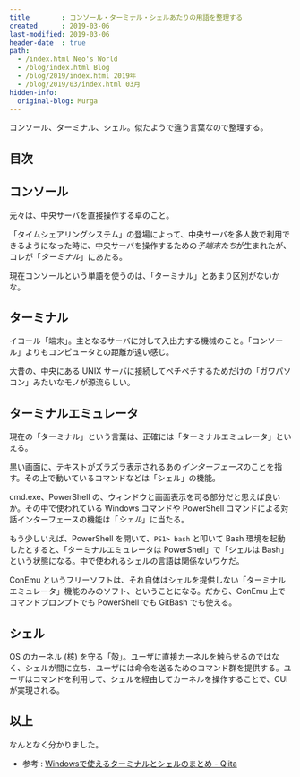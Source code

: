 ```yaml
---
title        : コンソール・ターミナル・シェルあたりの用語を整理する
created      : 2019-03-06
last-modified: 2019-03-06
header-date  : true
path:
  - /index.html Neo's World
  - /blog/index.html Blog
  - /blog/2019/index.html 2019年
  - /blog/2019/03/index.html 03月
hidden-info:
  original-blog: Murga
---
```


コンソール、ターミナル、シェル。似たようで違う言葉なので整理する。

## 目次

## コンソール

元々は、中央サーバを直接操作する卓のこと。

「タイムシェアリングシステム」の登場によって、中央サーバを多人数で利用できるようになった時に、中央サーバを操作するための*子端末たち*が生まれたが、コレが「*ターミナル*」にあたる。

現在コンソールという単語を使うのは、「ターミナル」とあまり区別がないかな。

## ターミナル

イコール「端末」。主となるサーバに対して入出力する機械のこと。「コンソール」よりもコンピュータとの距離が遠い感じ。

大昔の、中央にある UNIX サーバに接続してペチペチするためだけの「ガワパソコン」みたいなモノが源流らしい。

## ターミナルエミュレータ

現在の「ターミナル」という言葉は、正確には「ターミナルエミュレータ」といえる。

黒い画面に、テキストがズラズラ表示されるあの*インターフェース*のことを指す。その上で動いているコマンドなどは「シェル」の機能。

cmd.exe、PowerShell の、ウィンドウと画面表示を司る部分だと思えば良いか。その中で使われている Windows コマンドや PowerShell コマンドによる対話インターフェースの機能は「*シェル*」に当たる。

もう少しいえば、PowerShell を開いて、`PS1> bash` と叩いて Bash 環境を起動したとすると、「ターミナルエミュレータは PowerShell」で「シェルは Bash」という状態になる。中で使われるシェルの言語は関係ないワケだ。

ConEmu というフリーソフトは、それ自体はシェルを提供しない「ターミナルエミュレータ」機能のみのソフト、ということになる。だから、ConEmu 上でコマンドプロンプトでも PowerShell でも GitBash でも使える。

## シェル

OS のカーネル (核) を守る「殻」。ユーザに直接カーネルを触らせるのではなく、シェルが間に立ち、ユーザには命令を送るためのコマンド群を提供する。ユーザはコマンドを利用して、シェルを経由してカーネルを操作することで、CUI が実現される。

## 以上

なんとなく分かりました。

- 参考 : [Windowsで使えるターミナルとシェルのまとめ - Qiita](https://qiita.com/Ted-HM/items/9a60f6fcf74bbd79a904)
